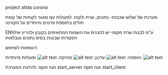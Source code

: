 
project atida corona

מערכת של שלוש שכבות- נתונים, שרת ולקוח.
לפעולות עם מאגר לקוחות של קופת חולים
בתוספת פרטים מיוחדים על הקורנה

ENVע"מ לבנות שרת מקומי יש להכניס את השמות המתאימים בקובץ
ולהריץ את הפקודות שבונות בסיס נתונים וטבלאות

דוגמאות לשימוש:

הוספה:
![alt text](./client/pictuers/image-1.png)
עדכון:
![alt text](./client/pictuers/image-2.png)
מחיקה:
![alt text](./client/pictuers/image-3.png)
ופעולות מיוחדות:
![alt text](./client/pictuers/image-4.png)

להרצת המערכת:
npm run start_server
npm run start_client

